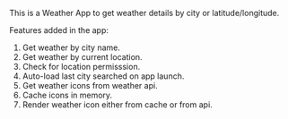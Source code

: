 This is a Weather App to get weather details by city or latitude/longitude. 

Features added in the app:
1. Get weather by city name.
2. Get weather by current location.
3. Check for location permisssion.
4. Auto-load last city searched on app launch.
5. Get weather icons from weather api.
6. Cache icons in memory.
7. Render weather icon either from cache or from api. 

